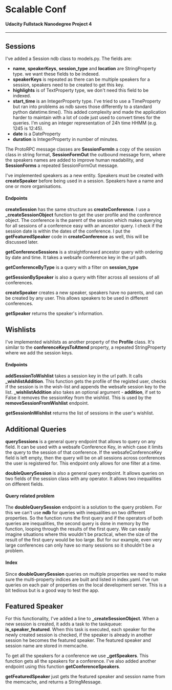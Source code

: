 # Scalable Conf
#### Udacity Fullstack Nanodegree Project 4
---


## Sessions

I've added a Session ndb class to models.py.
The fields are:
+ **name**, **speakerKeys**, **session_type** and **location** are StringProperty type. we want these fields to be indexed. 
+ **speakerKeys** is repeated as there can be multiple speakers for a session, speakers need to be created to get this key.
+ **highlights** is of TextProperty type, we don't need this field to be indexed.
+ **start_time** is an IntegerProperty type. I've tried to use a TimeProperty but ran into problems as ndb saves those differently to a standard python datetime.time(). This added complexity and made the application harder to maintain with a lot of code just used to convert times for the queries. I'm using an integer representation of 24h time HHMM (e.g. 1245 is 12:45).
+ **date** is a DateProperty 
+ **duration** is IntegerProperty in number of minutes.

The ProtoRPC message classes are **SessionFormIn** a copy of the session class in string format, **SessionFormOut** the outbound message form, where the speakers names are added to improve human readability, and **SessionForms** a repeated SessionFormOut message.

I've implemented speakers as a new entity. Speakers must be created with **createSpeaker** before being used in a session. Speakers have a name and one or more organisations.

#### Endpoints

**createSession** has the same structure as **createConference**. I use a **_createSessionObject** function to get the user profile and the conference object. The conference is the parent of the session which makes querying for all sessions of a conference easy with an ancestor query. I check if the session date is within the dates of the conference. I put the **getFeaturedSpeaker** code in **createConference** as well, this will be discussed later.

**getConferenceSessions** is a straightforward ancestor query with ordering by date and time. It takes a websafe conference key in the url path.

**getConferenceByType** is a query with a filter on **session_type**

**getSessionBySpeaker** is also a query with filter across all sessions of all conferences.

**createSpeaker** creates a new speaker, speakers have no parents, and can be created by any user. This allows speakers to be used in different conferences.

**getSpeaker** returns the speaker's information.



## Wishlists

I've implemented wishlists as another property of the **Profile** class. It's similar to the **conferenceKeysToAttend** property, a repeated StringProperty
where we add the session keys.

#### Endpoints

**addSessionToWishlist** takes a session key in the url path. It calls **_wishlistAddition**. This function gets the profile of the registed user, checks if the session is in the wish-list and appends the websafe session key to the list. **_wishlistAddition** also takes an optional argument - **addition**, if set to False it removes the sessionKey from the wishlist. This is used by the **removeSessionFromWishlist** endpoint.

**getSessionInWishlist** returns the list of sessions in the user's wishlist.


## Additional Queries


**querySessions** is a general query endpoint that allows to query on any field. It can be used with a websafe Conference Key, in which case it limits the query to the session of that conference. If the websafeConferenceKey field is left empty, then the query will be on all sessions across conferences the user is registered for. This endpoint only allows for one filter at a time.

**doubleQuerySession** is also a general query endpoint. It allows queries on two fields of the session class with any operator. It allows two inequalities on different fields.


#### Query related problem

The **doubleQuerySession** endpoint is a solution to the query problem. For this we can't use **ndb** for queries with inequalities on two different properties. So the function runs the first query and if the operators of both queries are inequalities, the second query is done in memory by the function, looping through the results of the first query. We can easily imagine situations where this wouldn't be practical, when the size of the result of the first query would be too large. But for our example, even very large conferences can only have so many sessions so it shouldn't be a problem.


#### Index

Since **doubleQuerySession** queries on multiple properties we need to make sure the multi-property indices are built and listed in index.yaml. I've run queries on each pair of properties on the local development server. This is a bit tedious but is a good way to test the app.


## Featured Speaker

For this functionality, I've added a line to **_createSessionObject**. When a new session is created, it adds a task to the taskqueue: **is_speaker_featured**. When this task is executed, each speaker for the newly created session is checked, if the speaker is already in another session he becomes the featured speaker. The featured speaker and session name are stored in memcache.

To get all the speakers for a conference we use **_getSpeakers**. This function gets all the speakers for a conference. I've also added another endpoint using this function **getConferenceSpeakers**.

**getFeaturedSpeaker** just gets the featured speaker and session name from the memcache, and returns a StringMessage.

